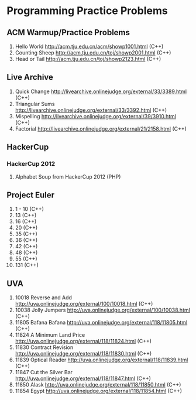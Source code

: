 # Programming Practice Problems #

## ACM Warmup/Practice Problems ##

1. Hello World http://acm.tju.edu.cn/acm/showp1001.html (C++)
2. Counting Sheep http://acm.tju.edu.cn/toj/showp2001.html (C++)
3. Head or Tail http://acm.tju.edu.cn/toj/showp2123.html (C++)

## Live Archive ##

1. Quick Change http://livearchive.onlinejudge.org/external/33/3389.html (C++)
2. Triangular Sums http://livearchive.onlinejudge.org/external/33/3392.html (C++)
3. Mispelling http://livearchive.onlinejudge.org/external/39/3910.html (C++)
4. Factorial http://livearchive.onlinejudge.org/external/21/2158.html (C++)

## HackerCup ##
### HackerCup 2012 ###
1. Alphabet Soup from HackerCup 2012 (PHP)

## Project Euler ##

1. 1 - 10 (C++)
2. 13 (C++)
3. 16 (C++)
4. 20 (C++)
5. 35 (C++)
6. 36 (C++)
7. 42 (C++)
8. 48 (C++)
9. 55 (C++)
10. 131 (C++)

## UVA ##
1. 10018 Reverse and Add http://uva.onlinejudge.org/external/100/10018.html (C++)
2. 10038 Jolly Jumpers http://uva.onlinejudge.org/external/100/10038.html (C++)
3. 11805 Bafana Bafana http://uva.onlinejudge.org/external/118/11805.html (C++)
4. 11824 A Minimum Land Price http://uva.onlinejudge.org/external/118/11824.html (C++)
5. 11830 Contract Revision http://uva.onlinejudge.org/external/118/11830.html (C++)
6. 11839 Optical Reader http://uva.onlinejudge.org/external/118/11839.html (C++)
7. 11847 Cut the Silver Bar http://uva.onlinejudge.org/external/118/11847.html (C++)
8. 11850 Alask http://uva.onlinejudge.org/external/118/11850.html (C++)
9. 11854 Egypt http://uva.onlinejudge.org/external/118/11854.html (C++)